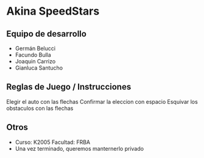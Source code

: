 # Akina SpeedStars

## Equipo de desarrollo

- Germán Belucci
- Facundo Bulla
- Joaquin Carrizo
- Gianluca Santucho

## Reglas de Juego / Instrucciones

Elegir el auto con las flechas
Confirmar la eleccion con espacio
Esquivar los obstaculos con las flechas

## Otros

- Curso: K2005 Facultad: FRBA
- Una vez terminado, queremos manternerlo privado